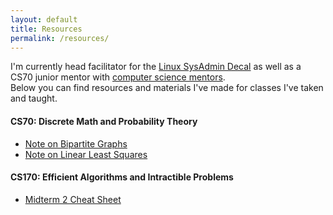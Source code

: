 ```yaml
---
layout: default
title: Resources
permalink: /resources/
---
```


I'm currently head facilitator for the [Linux SysAdmin Decal](https://decal.ocf.berkeley.edu) as well as a CS70 junior mentor with [computer science mentors](https://csmentors.berkeley.edu).  
Below you can find resources and materials I've made for classes I've taken and taught. 

#### CS70: Discrete Math and Probability Theory
* [Note on Bipartite Graphs](/cs70/bipartite_note)
* [Note on Linear Least Squares](/cs70/lls_note)

#### CS170: Efficient Algorithms and Intractible Problems  
* [Midterm 2 Cheat Sheet](/cs170/mt2)